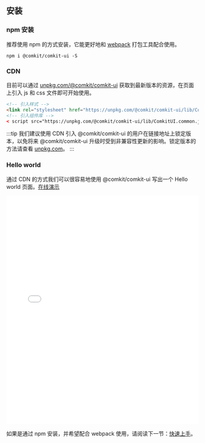 ## 安装

### npm 安装

推荐使用 npm 的方式安装，它能更好地和 <a href="https://webpack.js.org/" target="_blank">webpack</a> 打包工具配合使用。

```shell
npm i @comkit/comkit-ui -S
```

### CDN

目前可以通过 <a href="https://unpkg.com/@comkit/comkit-ui/" target="_blank">unpkg.com/@comkit/comkit-ui</a> 获取到最新版本的资源，在页面上引入 js 和 css 文件即可开始使用。

```html
<!-- 引入样式 -->
<link rel="stylesheet" href="https://unpkg.com/@comkit/comkit-ui/lib/ComkitUI.css">
<!-- 引入组件库 -->
< script src="https://unpkg.com/@comkit/comkit-ui/lib/ComkitUI.common.js"></script>
```

:::tip
我们建议使用 CDN 引入 @comkit/comkit-ui 的用户在链接地址上锁定版本，以免将来 @comkit/comkit-ui 升级时受到非兼容性更新的影响。锁定版本的方法请查看 <a href="https://unpkg.com" target="_blank">unpkg.com</a>。
:::

### Hello world

通过 CDN 的方式我们可以很容易地使用 @comkit/comkit-ui 写出一个 Hello world 页面。<a href="https://jsfiddle.net/hzfpyvg6/14/" target="_blank">在线演示</a>

<iframe width="100%" height="600" src="//jsfiddle.net/hzfpyvg6/1213/embedded/html,result/" allowpaymentrequest allowfullscreen="allowfullscreen" frameborder="0"></iframe>

如果是通过 npm 安装，并希望配合 webpack 使用，请阅读下一节：[快速上手](/#/guide/quickstart)。
